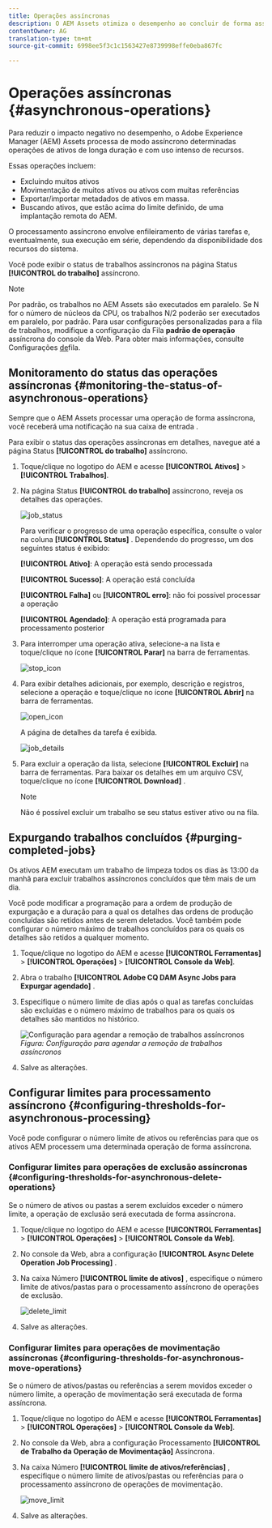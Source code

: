 ```yaml
---
title: Operações assíncronas
description: O AEM Assets otimiza o desempenho ao concluir de forma assíncrona algumas tarefas que consomem muitos recursos.
contentOwner: AG
translation-type: tm+mt
source-git-commit: 6998ee5f3c1c1563427e8739998effe0eba867fc

---
```



# Operações assíncronas {#asynchronous-operations}

Para reduzir o impacto negativo no desempenho, o Adobe Experience Manager (AEM) Assets processa de modo assíncrono determinadas operações de ativos de longa duração e com uso intenso de recursos.

Essas operações incluem:

* Excluindo muitos ativos
* Movimentação de muitos ativos ou ativos com muitas referências
* Exportar/importar metadados de ativos em massa.
* Buscando ativos, que estão acima do limite definido, de uma implantação remota do AEM.

O processamento assíncrono envolve enfileiramento de várias tarefas e, eventualmente, sua execução em série, dependendo da disponibilidade dos recursos do sistema.

Você pode exibir o status de trabalhos assíncronos na página Status **[!UICONTROL do trabalho]** assíncrono.

>[!NOTE]
>
>Por padrão, os trabalhos no AEM Assets são executados em paralelo. Se N for o número de núcleos da CPU, os trabalhos N/2 poderão ser executados em paralelo, por padrão. Para usar configurações personalizadas para a fila de trabalhos, modifique a configuração da Fila **padrão de operação** assíncrona do console da Web. Para obter mais informações, consulte Configurações [de](https://sling.apache.org/documentation/bundles/apache-sling-eventing-and-job-handling.html#queue-configurations)fila.

## Monitoramento do status das operações assíncronas {#monitoring-the-status-of-asynchronous-operations}

Sempre que o AEM Assets processar uma operação de forma assíncrona, você receberá uma notificação na sua caixa de entrada <!-- and through email -->.

Para exibir o status das operações assíncronas em detalhes, navegue até a página Status **[!UICONTROL do trabalho]** assíncrono.

1. Toque/clique no logotipo do AEM e acesse **[!UICONTROL Ativos]** > **[!UICONTROL Trabalhos]**.
1. Na página Status **[!UICONTROL do trabalho]** assíncrono, reveja os detalhes das operações.

   ![job_status](assets/job_status.png)

   Para verificar o progresso de uma operação específica, consulte o valor na coluna **[!UICONTROL Status]** . Dependendo do progresso, um dos seguintes status é exibido:

   **[!UICONTROL Ativo]**: A operação está sendo processada

   **[!UICONTROL Sucesso]**: A operação está concluída

   **[!UICONTROL Falha]** ou **[!UICONTROL erro]**: não foi possível processar a operação

   **[!UICONTROL Agendado]**: A operação está programada para processamento posterior

1. Para interromper uma operação ativa, selecione-a na lista e toque/clique no ícone **[!UICONTROL Parar]** na barra de ferramentas.

   ![stop_icon](assets/stop_icon.png)

1. Para exibir detalhes adicionais, por exemplo, descrição e registros, selecione a operação e toque/clique no ícone **[!UICONTROL Abrir]** na barra de ferramentas.

   ![open_icon](assets/open_icon.png)

   A página de detalhes da tarefa é exibida.

   ![job_details](assets/job_details.png)

1. Para excluir a operação da lista, selecione **[!UICONTROL Excluir]** na barra de ferramentas. Para baixar os detalhes em um arquivo CSV, toque/clique no ícone **[!UICONTROL Download]** .

   >[!NOTE]
   >
   >Não é possível excluir um trabalho se seu status estiver ativo ou na fila.

## Expurgando trabalhos concluídos {#purging-completed-jobs}

Os ativos AEM executam um trabalho de limpeza todos os dias às 13:00 da manhã para excluir trabalhos assíncronos concluídos que têm mais de um dia.

Você pode modificar a programação para a ordem de produção de expurgação e a duração para a qual os detalhes das ordens de produção concluídas são retidos antes de serem deletados. Você também pode configurar o número máximo de trabalhos concluídos para os quais os detalhes são retidos a qualquer momento.

1. Toque/clique no logotipo do AEM e acesse **[!UICONTROL Ferramentas]** > **[!UICONTROL Operações]** > **[!UICONTROL Console da Web]**.
1. Abra o trabalho **[!UICONTROL Adobe CQ DAM Async Jobs para Expurgar agendado]** .
1. Especifique o número limite de dias após o qual as tarefas concluídas são excluídas e o número máximo de trabalhos para os quais os detalhes são mantidos no histórico.

   ![Configuração para agendar a remoção de trabalhos assíncronos](assets/configmgr_purge_asyncjobs.png)
   *Figura: Configuração para agendar a remoção de trabalhos assíncronos*

1. Salve as alterações.

## Configurar limites para processamento assíncrono {#configuring-thresholds-for-asynchronous-processing}

Você pode configurar o número limite de ativos ou referências para que os ativos AEM processem uma determinada operação de forma assíncrona.

### Configurar limites para operações de exclusão assíncronas {#configuring-thresholds-for-asynchronous-delete-operations}

Se o número de ativos ou pastas a serem excluídos exceder o número limite, a operação de exclusão será executada de forma assíncrona.

1. Toque/clique no logotipo do AEM e acesse **[!UICONTROL Ferramentas]** > **[!UICONTROL Operações]** > **[!UICONTROL Console da Web]**.
1. No console da Web, abra a configuração **[!UICONTROL Async Delete Operation Job Processing]** .
1. Na caixa Número **[!UICONTROL limite de ativos]** , especifique o número limite de ativos/pastas para o processamento assíncrono de operações de exclusão.

   ![delete_limit](assets/delete_threshold.png)

1. Salve as alterações.

### Configurar limites para operações de movimentação assíncronas {#configuring-thresholds-for-asynchronous-move-operations}

Se o número de ativos/pastas ou referências a serem movidos exceder o número limite, a operação de movimentação será executada de forma assíncrona.

1. Toque/clique no logotipo do AEM e acesse **[!UICONTROL Ferramentas]** > **[!UICONTROL Operações]** > **[!UICONTROL Console da Web]**.
1. No console da Web, abra a configuração Processamento **[!UICONTROL de Trabalho da Operação de Movimentação]** Assíncrona.
1. Na caixa Número **[!UICONTROL limite de ativos/referências]** , especifique o número limite de ativos/pastas ou referências para o processamento assíncrono de operações de movimentação.

   ![move_limit](assets/move_threshold.png)

1. Salve as alterações.
